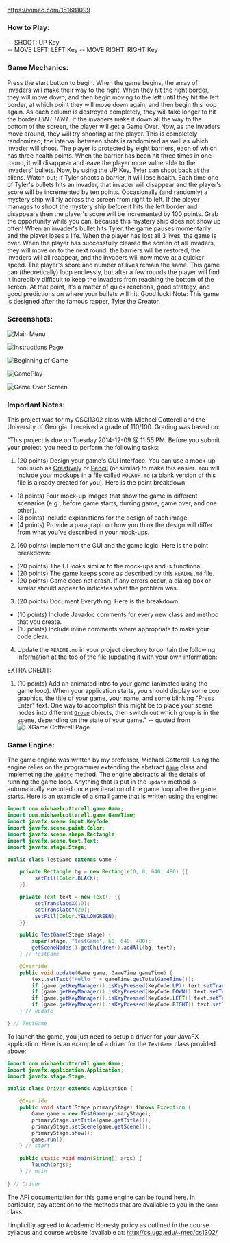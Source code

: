 https://vimeo.com/151681099

### How to Play: 

-- SHOOT: UP Key	
-- MOVE LEFT: LEFT Key
-- MOVE RIGHT: RIGHT Key


### Game Mechanics:

Press the start button to begin. When the game begins, the array of invaders will make their way to the right. When they hit the right border, they will move down, and then begin moving to the left until they hit the left border, at which point they will move down again, and then begin this loop again. As each column is destroyed completely, they will take longer to hit the border *HINT HINT*. If the invaders make it down all the way to the bottom of the screen, the player will get a Game Over. Now, as the invaders move around, they will try shooting at the player. This is completely randomized; the interval between shots is randomized as well as which invader will shoot. The player is protected by eight barriers, each of which has three health points. When the barrier has been hit three times in one round, it will disappear and leave the player more vulnerable to the invaders' bullets. Now, by using the UP Key, Tyler can shoot back at the aliens. Watch out; if Tyler shoots a barrier, it will lose health. Each time one of Tyler's bullets hits an invader, that invader will disappear and the player's score will be incremented by ten points. Occasionally (and randomly) a mystery ship will fly across the screen from right to left. If the player manages to shoot the mystery ship before it hits the left border and disappears then the player's score will be incremented by 100 points. Grab the opportunity while you can, because this mystery ship does not show up often! When an invader's bullet hits Tyler, the game pauses momentarily and the player loses a life. When the player has lost all 3 lives, the game is over. When the player has successfully cleared the screen of all invaders, they will move on to the next round; the barriers will be restored, the invaders will all reappear, and the invaders will now move at a quicker speed. The player's score and number of lives remain the same. This game can (theoretically) loop endlessly, but after a few rounds the player will find it incredibly difficult to keep the invaders from reaching the bottom of the screen. At that point, it's a matter of quick reactions, good strategy, and good predictions on where your bullets will hit. Good luck!
Note: This game is designed after the famous rapper, Tyler the Creator.


### Screenshots:

![Main Menu](http://i.imgur.com/zgVmAwb.png "Main Menu")

![Instructions Page](http://i.imgur.com/f20hYBz.png "Instructions")

![Beginning of Game](http://i.imgur.com/zn3v7cb.png "Initiate Game")

![GamePlay](http://i.imgur.com/lth4epB.png "GamePlay")

![Game Over Screen](http://i.imgur.com/D27OQ7X.png "GameOver")


### Important Notes:

This project was for my CSCI1302 class with Michael Cotterell and the University of Georgia. I received a grade of 110/100.
Grading was based on:

"This project is due on Tuesday 2014-12-09 @ 11:55 PM.
Before you submit your project, you need to perform the following tasks:

1. (20 points) Design your game's GUI interface. You can use 
   a mock-up tool such as [Creatively](http://creately.com/Online-UI-Mockups-and-Wireframes) 
   or [Pencil](http://pencil.evolus.vn/) (or similar) to make this 
   easier. You will include your mockups in a file called <code>MOCKUP.md</code> (a 
   blank version of this file is already created for you).
   Here is the point breakdown:
  * (8 points) Four mock-up images that show the game in different scenarios (e.g., 
    before game starts, durring game, game over, and one other).
  * (8 points) Include explanations for the design of each image.
  * (4 points) Provide a paragraph on how you think the design will differ from
    what you've described in your mock-ups. 
2. (60 points) Implement the GUI and the game logic. Here is the point breakdown:
  * (20 points) The UI looks similar to the mock-ups and is functional.
  * (20 points) The game keeps score as described by this <code>README.md</code> file.
  * (20 points) Game does not crash. If any errors occur, a dialog box or similar 
    should appear to indicates what the problem was.
3. (20 points) Document Everything. Here is the breakdown:
  * (10 points) Include Javadoc comments for every new class and method that you create.
  * (10 points) Include inline comments where appropriate to make your code clear.
4. Update the <code>README.md</code> in your project directory to contain the 
   following information at the top of the file (updating it with your own 
   information:

EXTRA CREDIT:
 1. (10 points) Add an animated intro to your game (animated using the game loop).
    When your application starts, you should display some cool graphics, the 
    title of your game, your name, and some blinking "Press Enter" text. One way
    to accomplish this might be to place your scene nodes into different
    [<code>Group</code>](https://docs.oracle.com/javase/8/javafx/api/javafx/scene/Group.html) objects,
    then switch out which group is in the scene, depending on the state of your game."
  -- quoted from ![FXGame Cotterell Page](https://github.com/mepcotterell-cs1302/cs1302-fxgame)

### Game Engine:

The game engine was written by my professor, Michael Cotterell:
Using the engine relies on the programmer
extending the abstract 
[<code>Game</code>](http://cobweb.cs.uga.edu/~mec/fxgame/com/michaelcotterell/game/Game.html)
class and implemeting the [<code>update</code>](http://cobweb.cs.uga.edu/~mec/fxgame/com/michaelcotterell/game/Updateable.html#update-com.michaelcotterell.game.Game-com.michaelcotterell.game.GameTime-) 
method. The engine abstracts all the details of running the game loop.
Anything that is put in the <code>update</code> method is automatically
executed once per iteration of the game loop after the game starts.
Here is an example of a small game that is written using the engine:

```java
import com.michaelcotterell.game.Game;
import com.michaelcotterell.game.GameTime;
import javafx.scene.input.KeyCode;
import javafx.scene.paint.Color;
import javafx.scene.shape.Rectangle;
import javafx.scene.text.Text;
import javafx.stage.Stage;

public class TestGame extends Game {

    private Rectangle bg = new Rectangle(0, 0, 640, 480) {{ 
         setFill(Color.BLACK); 
    }};

    private Text text = new Text() {{
         setTranslateX(10);
         setTranslateY(20);
         setFill(Color.YELLOWGREEN);
    }};

    public TestGame(Stage stage) {
        super(stage, "TestGame", 60, 640, 480);
        getSceneNodes().getChildren().addAll(bg, text);
    } // TestGame

    @Override
    public void update(Game game, GameTime gameTime) {
        text.setText("Hello " + gameTime.getTotalGameTime());
        if (game.getKeyManager().isKeyPressed(KeyCode.UP)) text.setTranslateY(text.getTranslateY() - 4);
        if (game.getKeyManager().isKeyPressed(KeyCode.DOWN)) text.setTranslateY(text.getTranslateY() + 4);
        if (game.getKeyManager().isKeyPressed(KeyCode.LEFT)) text.setTranslateX(text.getTranslateX() - 4);
        if (game.getKeyManager().isKeyPressed(KeyCode.RIGHT)) text.setTranslateX(text.getTranslateX() + 4);
    } // update

} // TestGame
```

To launch the game, you just need to setup a driver for your JavaFX application.
Here is an example of a driver for the <code>TestGame</code> class provided
above:

```java
import com.michaelcotterell.game.Game;
import javafx.application.Application;
import javafx.stage.Stage;

public class Driver extends Application {

    @Override
    public void start(Stage primaryStage) throws Exception { 
        Game game = new TestGame(primaryStage);
        primaryStage.setTitle(game.getTitle());
        primaryStage.setScene(game.getScene());
        primaryStage.show();
        game.run();
    } // start
    
    public static void main(String[] args) {
        launch(args);
    } // main
    
} // Driver
```
The API documentation for this game engine can be found 
[here](http://cobweb.cs.uga.edu/~mec/fxgame/). In particular, pay attention
to the methods that are available to you in the <code>Game</code>
class.

I implicitly agreed to Academic Honesty policy as outlined in the course 
syllabus and course website (available at: http://cs.uga.edu/~mec/cs1302/
